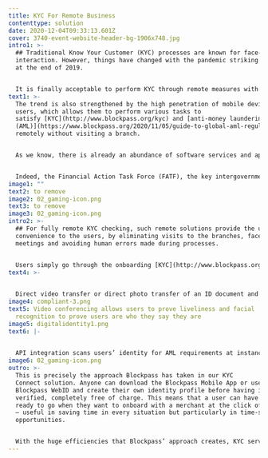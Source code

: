 ```yaml
---
title: KYC For Remote Business
contenttype: solution
date: 2020-12-04T09:33:13.601Z
cover: 3740-event-website-header-bg-1906x748.jpg
intro1: >-
  ## Traditional Know Your Customer (KYC) processes are known for face-to-face
  interaction. However, things have changed with the pandemic striking the world
  at the end of 2019.


  It is finally acceptable to perform KYC through remote measures with the use of technologies, including biometrics, video conferencing, blockchain, [OCR](https://www.blockpass.org/2019/02/28/three-technologies-democratizing-identity/) etc.
text1: >-
  The trend is also strengthened by the high penetration of mobile devices of
  users, which allows them to perform various tasks to
  satisfy [KYC](http://www.blockpass.org/kyc) and [anti-money laundering
  (AML)](https://www.blockpass.org/2020/11/05/guide-to-global-aml-regulations-2020/) requirements
  remotely without visiting a branch.


  As we know, there is already an abundance of software services and apps that has made this possible right now. The difficulty is that there is still a need to establish trust in order to remotely conclude deals, sign contracts, complete applications, and pay individuals. This requires a secure identity verification process which is accessible to the public.


  Indeed, the Financial Action Task Force (FATF), the key intergovernmental organization developing global policies for combating money laundering and terrorist financing, released a [statement on 1 April 2020](http://www.fatf-gafi.org/publications/fatfgeneral/documents/statement-covid-19.html), addressing in part the “world facing confinement or strict social distancing measures” resulting from the [COVID-19](https://www.blockpass.org/2020/06/14/cryptography-for-covid-19-how-privacy-can-be-enabled-for-pandemic-contact-tracing/) pandemic. The FATF highlighted the need for fintech and regtech that ensures “trustworthy digital identity for improving the security, privacy and convenience of identifying people remotely for both onboarding and conducting transactions” while also mitigating money laundering and terrorist financing risks.
image1: ""
text2: to remove
image2: 02_gaming-icon.png
text3: to remove
image3: 02_gaming-icon.png
intro2: >-
  ## For fully remote KYC checking, such remote solutions provide the utmost
  convenience to the users, by eliminating visits to the branches, face-to-face
  meetings and avoiding human errors made during processes.


  Users simply go through the onboarding [KYC](http://www.blockpass.org/kyc) process through a computer / mobile device. Depending on the jurisdictions, users can complete the whole process remotely. Technologies allow users to:
text4: >-
  

  Direct video transfer or direct photo transfer of an ID document and facial image
image4: compliant-3.png
text5: Video conferencing allows users to prove liveliness and facial
  recognition to prove users are who they say they are
image5: digitalidentity1.png
text6: |-
  

  API integration scans users’ identity for AML requirements at instance
image6: 02_gaming-icon.png
outro: >-
  This is precisely the approach Blockpass has taken in our KYC
  Connect solution. Anyone can download the Blockpass Mobile App or use
  Blockpass WebID and create their own identity profile before having it
  verified, completely free of charge. This means that a user can have their KYC
  ready to go when they want to onboard with a merchant at the click of a button
  – useful in saving time in every situation but particularly in time-sensitive
  opportunities. 


  With the huge efficiencies that Blockpass’ approach creates, KYC services can be offered to merchants at a fraction of the cost that they would have expected to pay with face-to-face methods. In addition to this, merchants also don’t have to wait for the KYC process to be completed either – if a user has a verified identity already, they are ready to onboard straight away! Finally, an important benefit of this model and reusable and remote KYC is that the user is in charge of their own personal information and data. They chose which merchants to onboard with and can decide based on the information required – giving them back control of what is their own data, rather than handing over control of it to a company.
---
```

